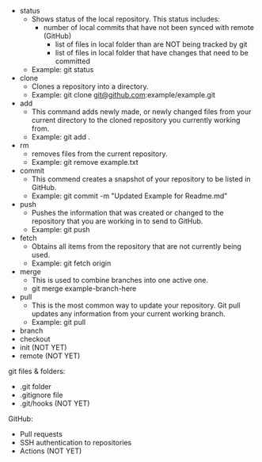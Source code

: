 - status
	- Shows status of the local repository. This status includes:
		- number of local commits that have not been synced with remote (GitHub)
          	- list of files in local folder than are NOT being tracked by git
          	- list of files in local folder that have changes that need to be committed
	- Example: git status
- clone
	- Clones a repository into a directory.
	- Example: git clone git@github.com:example/example.git
- add
	- This command adds newly made, or newly changed files from your current directory
          to the cloned repository you currently working from.
	- Example: git add .
- rm
	- removes files from the current repository.
	- Example: git remove example.txt
- commit
	- This commend creates a snapshot of your repository to be listed in GitHub.
	- Example: git commit -m "Updated Example for Readme.md"
- push
	- Pushes the information that was created or changed to the repository that 
          you are working in to send to GitHub.
	- Example: git push
- fetch
	- Obtains all items from the repository that are not currently being used.
	- Example: git fetch origin
- merge
	- This is used to combine branches into one active one.
	- git merge example-branch-here
- pull
	- This is the most common way to update your repository. Git pull updates any information from your current working branch.
	- Example: git pull
- branch
- checkout
- init (NOT YET)
- remote (NOT YET)

git files & folders:

- .git folder
- .gitignore file
- .git/hooks (NOT YET)

GitHub:

- Pull requests
- SSH authentication to repositories
- Actions (NOT YET)

